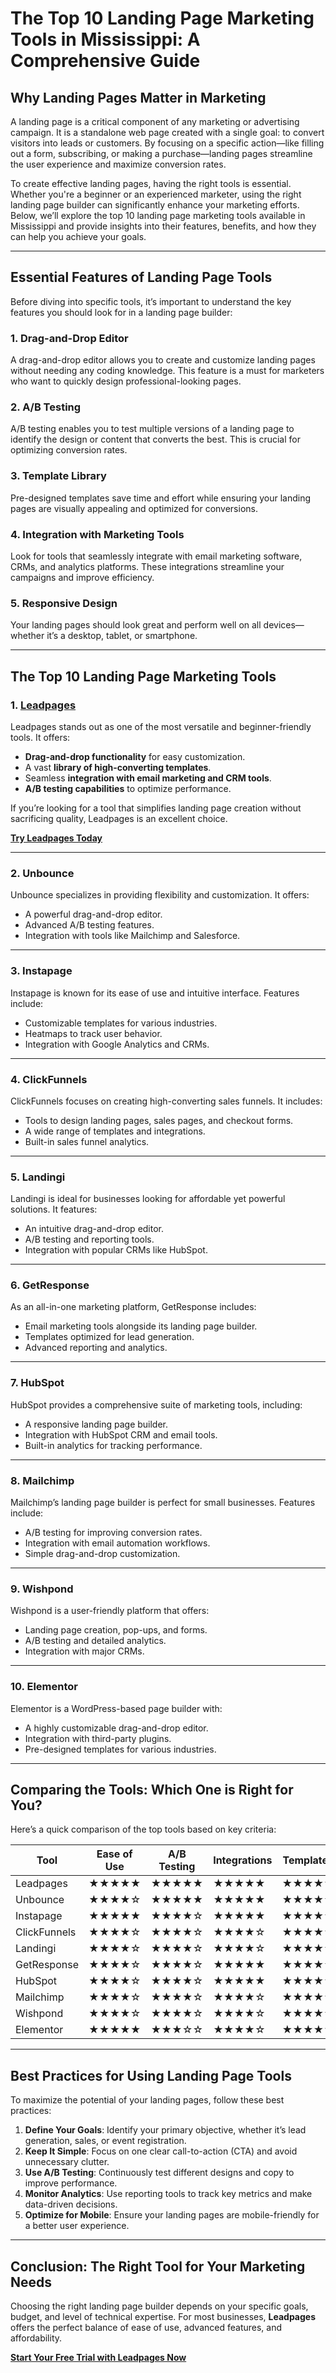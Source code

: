# The Top 10 Landing Page Marketing Tools in Mississippi: A Comprehensive Guide

## Why Landing Pages Matter in Marketing

A landing page is a critical component of any marketing or advertising campaign. It is a standalone web page created with a single goal: to convert visitors into leads or customers. By focusing on a specific action—like filling out a form, subscribing, or making a purchase—landing pages streamline the user experience and maximize conversion rates.

To create effective landing pages, having the right tools is essential. Whether you're a beginner or an experienced marketer, using the right landing page builder can significantly enhance your marketing efforts. Below, we’ll explore the top 10 landing page marketing tools available in Mississippi and provide insights into their features, benefits, and how they can help you achieve your goals.

---

## Essential Features of Landing Page Tools

Before diving into specific tools, it’s important to understand the key features you should look for in a landing page builder:

### 1. **Drag-and-Drop Editor**
A drag-and-drop editor allows you to create and customize landing pages without needing any coding knowledge. This feature is a must for marketers who want to quickly design professional-looking pages.

### 2. **A/B Testing**
A/B testing enables you to test multiple versions of a landing page to identify the design or content that converts the best. This is crucial for optimizing conversion rates.

### 3. **Template Library**
Pre-designed templates save time and effort while ensuring your landing pages are visually appealing and optimized for conversions.

### 4. **Integration with Marketing Tools**
Look for tools that seamlessly integrate with email marketing software, CRMs, and analytics platforms. These integrations streamline your campaigns and improve efficiency.

### 5. **Responsive Design**
Your landing pages should look great and perform well on all devices—whether it’s a desktop, tablet, or smartphone.

---

## The Top 10 Landing Page Marketing Tools

### 1. **[Leadpages](https://bit.ly/LEadPages)**

Leadpages stands out as one of the most versatile and beginner-friendly tools. It offers:
- **Drag-and-drop functionality** for easy customization.
- A vast **library of high-converting templates**.
- Seamless **integration with email marketing and CRM tools**.
- **A/B testing capabilities** to optimize performance.
  
If you’re looking for a tool that simplifies landing page creation without sacrificing quality, Leadpages is an excellent choice.

[**Try Leadpages Today**](https://bit.ly/LEadPages)

---

### 2. **Unbounce**
Unbounce specializes in providing flexibility and customization. It offers:
- A powerful drag-and-drop editor.
- Advanced A/B testing features.
- Integration with tools like Mailchimp and Salesforce.

---

### 3. **Instapage**
Instapage is known for its ease of use and intuitive interface. Features include:
- Customizable templates for various industries.
- Heatmaps to track user behavior.
- Integration with Google Analytics and CRMs.

---

### 4. **ClickFunnels**
ClickFunnels focuses on creating high-converting sales funnels. It includes:
- Tools to design landing pages, sales pages, and checkout forms.
- A wide range of templates and integrations.
- Built-in sales funnel analytics.

---

### 5. **Landingi**
Landingi is ideal for businesses looking for affordable yet powerful solutions. It features:
- An intuitive drag-and-drop editor.
- A/B testing and reporting tools.
- Integration with popular CRMs like HubSpot.

---

### 6. **GetResponse**
As an all-in-one marketing platform, GetResponse includes:
- Email marketing tools alongside its landing page builder.
- Templates optimized for lead generation.
- Advanced reporting and analytics.

---

### 7. **HubSpot**
HubSpot provides a comprehensive suite of marketing tools, including:
- A responsive landing page builder.
- Integration with HubSpot CRM and email tools.
- Built-in analytics for tracking performance.

---

### 8. **Mailchimp**
Mailchimp’s landing page builder is perfect for small businesses. Features include:
- A/B testing for improving conversion rates.
- Integration with email automation workflows.
- Simple drag-and-drop customization.

---

### 9. **Wishpond**
Wishpond is a user-friendly platform that offers:
- Landing page creation, pop-ups, and forms.
- A/B testing and detailed analytics.
- Integration with major CRMs.

---

### 10. **Elementor**
Elementor is a WordPress-based page builder with:
- A highly customizable drag-and-drop editor.
- Integration with third-party plugins.
- Pre-designed templates for various industries.

---

## Comparing the Tools: Which One is Right for You?

Here’s a quick comparison of the top tools based on key criteria:

| **Tool**       | **Ease of Use** | **A/B Testing** | **Integrations** | **Templates** | **Pricing**  |
|-----------------|----------------|-----------------|------------------|---------------|--------------|
| Leadpages       | ★★★★★          | ★★★★★          | ★★★★★           | ★★★★★        | $$           |
| Unbounce        | ★★★★☆          | ★★★★★          | ★★★★★           | ★★★★☆        | $$$          |
| Instapage       | ★★★★★          | ★★★★☆          | ★★★★★           | ★★★★☆        | $$$          |
| ClickFunnels    | ★★★★☆          | ★★★★☆          | ★★★★☆           | ★★★★★        | $$$$         |
| Landingi        | ★★★★☆          | ★★★★☆          | ★★★★☆           | ★★★★☆        | $$           |
| GetResponse     | ★★★★☆          | ★★★★☆          | ★★★★★           | ★★★★☆        | $$           |
| HubSpot         | ★★★★☆          | ★★★★☆          | ★★★★★           | ★★★★☆        | $$$$         |
| Mailchimp       | ★★★★☆          | ★★★★☆          | ★★★★☆           | ★★★★☆        | $$           |
| Wishpond        | ★★★★☆          | ★★★★☆          | ★★★★☆           | ★★★★☆        | $$           |
| Elementor       | ★★★★★          | ★★★☆☆          | ★★★★☆           | ★★★★★        | $            |

---

## Best Practices for Using Landing Page Tools

To maximize the potential of your landing pages, follow these best practices:

1. **Define Your Goals**: Identify your primary objective, whether it’s lead generation, sales, or event registration.
2. **Keep It Simple**: Focus on one clear call-to-action (CTA) and avoid unnecessary clutter.
3. **Use A/B Testing**: Continuously test different designs and copy to improve performance.
4. **Monitor Analytics**: Use reporting tools to track key metrics and make data-driven decisions.
5. **Optimize for Mobile**: Ensure your landing pages are mobile-friendly for a better user experience.

---

## Conclusion: The Right Tool for Your Marketing Needs

Choosing the right landing page builder depends on your specific goals, budget, and level of technical expertise. For most businesses, **Leadpages** offers the perfect balance of ease of use, advanced features, and affordability.

[**Start Your Free Trial with Leadpages Now**](https://bit.ly/LEadPages)
